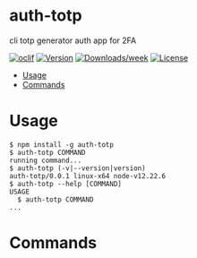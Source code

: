 auth-totp
=========

cli totp generator auth app for 2FA

[![oclif](https://img.shields.io/badge/cli-oclif-brightgreen.svg)](https://oclif.io)
[![Version](https://img.shields.io/npm/v/auth-totp.svg)](https://npmjs.org/package/auth-totp)
[![Downloads/week](https://img.shields.io/npm/dw/auth-totp.svg)](https://npmjs.org/package/auth-totp)
[![License](https://img.shields.io/npm/l/auth-totp.svg)](https://github.com/CyraxRobot/auth-totp/blob/master/package.json)

<!-- toc -->
* [Usage](#usage)
* [Commands](#commands)
<!-- tocstop -->
# Usage
<!-- usage -->
```sh-session
$ npm install -g auth-totp
$ auth-totp COMMAND
running command...
$ auth-totp (-v|--version|version)
auth-totp/0.0.1 linux-x64 node-v12.22.6
$ auth-totp --help [COMMAND]
USAGE
  $ auth-totp COMMAND
...
```
<!-- usagestop -->
# Commands
<!-- commands -->

<!-- commandsstop -->
